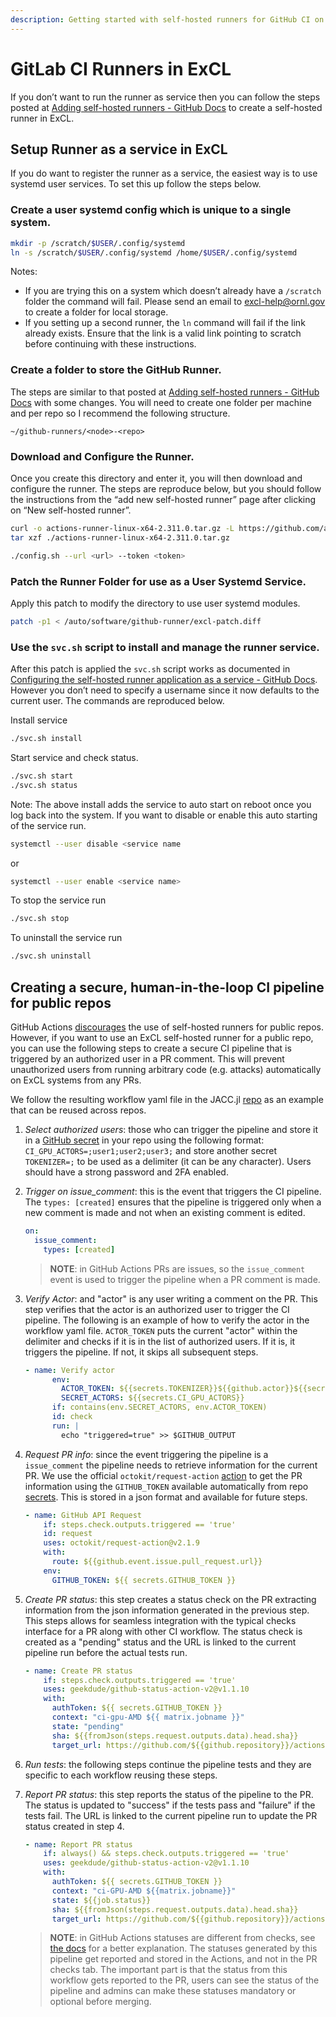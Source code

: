 ```yaml
---
description: Getting started with self-hosted runners for GitHub CI on ExCL systems.
---
```

# GitLab CI Runners in ExCL

If you don’t want to run the runner as service then you can follow the steps posted at [Adding self-hosted runners - GitHub Docs](https://docs.github.com/en/actions/hosting-your-own-runners/managing-self-hosted-runners/adding-self-hosted-runners) to create a self-hosted runner in ExCL.

## Setup Runner as a service in ExCL

If you do want to register the runner as a service, the easiest way is to use systemd user services. To set this up follow the steps below.

### Create a user systemd config which is unique to a single system.

```bash
mkdir -p /scratch/$USER/.config/systemd
ln -s /scratch/$USER/.config/systemd /home/$USER/.config/systemd
```

Notes:
- If you are trying this on a system which doesn’t already have a `/scratch` folder the command will fail. Please send an email to [excl-help@ornl.gov](mailto:excl-help@ornl.gov) to create a folder for local storage.
- If you setting up a second runner, the `ln` command will fail if the link already exists. Ensure that the link is a valid link pointing to scratch before continuing with these instructions.

### Create a folder to store the GitHub Runner.

The steps are similar to that posted at [Adding self-hosted runners - GitHub Docs](https://docs.github.com/en/actions/hosting-your-own-runners/managing-self-hosted-runners/adding-self-hosted-runners) with some changes. You will need to create one folder per machine and per repo so I recommend the following structure.

`~/github-runners/<node>-<repo>`

### Download and Configure the Runner.

Once you create this directory and enter it, you will then download and configure the runner. The steps are reproduce below, but you should follow the instructions from the “add new self-hosted runner” page after clicking on “New self-hosted runner”.

```bash
curl -o actions-runner-linux-x64-2.311.0.tar.gz -L https://github.com/actions/runner/releases/download/v2.311.0/actions-runner-linux-x64-2.311.0.tar.gz
tar xzf ./actions-runner-linux-x64-2.311.0.tar.gz
```

```bash
./config.sh --url <url> --token <token>
```

### Patch the Runner Folder for use as a User Systemd Service.

Apply this patch to modify the directory to use user systemd modules.

```bash
patch -p1 < /auto/software/github-runner/excl-patch.diff
```

### Use the `svc.sh` script to install and manage the runner service.

After this patch is applied the `svc.sh` script works as documented in [Configuring the self-hosted runner application as a service - GitHub Docs](https://docs.github.com/en/actions/hosting-your-own-runners/managing-self-hosted-runners/configuring-the-self-hosted-runner-application-as-a-service?platform=linux). However you don’t need to specify a username since it now defaults to the current user. The commands are reproduced below.

Install service

```bash
./svc.sh install
```

Start service and check status.

```bash
./svc.sh start
./svc.sh status
```

Note: The above install adds the service to auto start on reboot once you log back into the system. If you want to disable or enable this auto starting of the service run.

```bash
systemctl --user disable <service name
```
or
```bash
systemctl --user enable <service name>
```

To stop the service run

```bash
./svc.sh stop
```

To uninstall the service run

```bash
./svc.sh uninstall
```

## Creating a secure, human-in-the-loop CI pipeline for public repos

GitHub Actions [discourages](https://docs.github.com/en/actions/hosting-your-own-runners/managing-self-hosted-runners/about-self-hosted-runners#self-hosted-runner-security) the use of self-hosted runners for public repos. However, if you want to use an ExCL self-hosted runner for a public repo, you can use the following steps to create a secure CI pipeline that is triggered by an authorized user in a PR comment. This will prevent unauthorized users from running arbitrary code (e.g. attacks) automatically on ExCL systems from any PRs.

We follow the resulting workflow yaml file in the JACC.jl [repo](https://github.com/JuliaORNL/JACC.jl/blob/main/.github/workflows/ci-gpu-AMD.yaml) as an example that can be reused across repos.

1. *Select authorized users*: those who can trigger the pipeline and store it in a [GitHub secret](https://docs.github.com/en/actions/security-guides/using-secrets-in-github-actions) in your repo using the following format: `CI_GPU_ACTORS=;user1;user2;user3;` and store another secret `TOKENIZER=;` to be used as a delimiter (it can be any character). Users should have a strong password and 2FA enabled.

2. *Trigger on issue_comment*: this is the event that triggers the CI pipeline. The `types: [created]` ensures that the pipeline is triggered only when a new comment is made and not when an existing comment is edited.

    ```yaml
    on:
      issue_comment:
        types: [created]
    ```
    
    > **NOTE**: in GitHub Actions PRs are issues, so the `issue_comment` event is used to trigger the pipeline when a PR comment is made.
    
    
2. *Verify Actor*:  and "actor" is any user writing a comment on the PR. This step verifies that the actor is an authorized user to trigger the CI pipeline. The following is an example of how to verify the actor in the workflow yaml file. `ACTOR_TOKEN` puts the current "actor" within the delimiter and checks if it is in the list of authorized users. If it is, it triggers the pipeline. If not, it skips all subsequent steps.

    ```yaml
    - name: Verify actor
          env:
            ACTOR_TOKEN: ${{secrets.TOKENIZER}}${{github.actor}}${{secrets.TOKENIZER}}
            SECRET_ACTORS: ${{secrets.CI_GPU_ACTORS}}
          if: contains(env.SECRET_ACTORS, env.ACTOR_TOKEN)
          id: check
          run: |
            echo "triggered=true" >> $GITHUB_OUTPUT
    ```

3. *Request PR info*: since the event triggering the pipeline is a `issue_comment` the pipeline needs to retrieve information for the current PR. We use the official `octokit/request-action` [action](https://github.com/octokit/request-action) to get the PR information using the `GITHUB_TOKEN` available automatically from repo [secrets](https://docs.github.com/en/actions/security-guides/automatic-token-authentication#about-the-github_token-secret). This is stored in a json format and available for future steps.

    ```yaml
    - name: GitHub API Request
        if: steps.check.outputs.triggered == 'true'
        id: request
        uses: octokit/request-action@v2.1.9
        with:
          route: ${{github.event.issue.pull_request.url}}
        env:
          GITHUB_TOKEN: ${{ secrets.GITHUB_TOKEN }}
    ```

4. *Create PR status*: this step creates a status check on the PR extracting information from the json information generated in the previous step. This steps allows for seamless integration with the typical checks interface for a PR along with other CI workflow. The status check is created as a "pending" status and the URL is linked to the current pipeline run before the actual tests run.
 
    ```yaml
    - name: Create PR status
        if: steps.check.outputs.triggered == 'true'
        uses: geekdude/github-status-action-v2@v1.1.10
        with:
          authToken: ${{ secrets.GITHUB_TOKEN }}
          context: "ci-gpu-AMD ${{ matrix.jobname }}"
          state: "pending"
          sha: ${{fromJson(steps.request.outputs.data).head.sha}}
          target_url: https://github.com/${{github.repository}}/actions/runs/${{github.run_id}}
    ```

5. *Run tests*: the following steps continue the pipeline tests and they are specific to each workflow reusing these steps.
   
6. *Report PR status*: this step reports the status of the pipeline to the PR. The status is updated to "success" if the tests pass and "failure" if the tests fail. The URL is linked to the current pipeline run to update the PR status created in step 4.

    ```yaml
    - name: Report PR status
        if: always() && steps.check.outputs.triggered == 'true'
        uses: geekdude/github-status-action-v2@v1.1.10
        with:
          authToken: ${{ secrets.GITHUB_TOKEN }}
          context: "ci-GPU-AMD ${{matrix.jobname}}"
          state: ${{job.status}}
          sha: ${{fromJson(steps.request.outputs.data).head.sha}}
          target_url: https://github.com/${{github.repository}}/actions/runs/${{github.run_id}}
    ```

    > **NOTE**: in GitHub Actions statuses are different from checks, see [the docs](https://docs.github.com/en/pull-requests/collaborating-with-pull-requests/collaborating-on-repositories-with-code-quality-features/about-status-checks#types-of-status-checks-on-github]) for a better explanation. The statuses generated by this pipeline get reported and stored in the Actions, and not in the PR checks tab. The important part is that the status from this workflow gets reported to the PR, users can see the status of the pipeline and admins can make these statuses mandatory or optional before merging.
